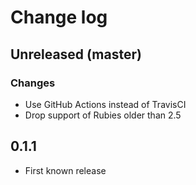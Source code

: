 # Change log

## Unreleased (master)

### Changes

* Use GitHub Actions instead of TravisCI
* Drop support of Rubies older than 2.5

## 0.1.1

* First known release
